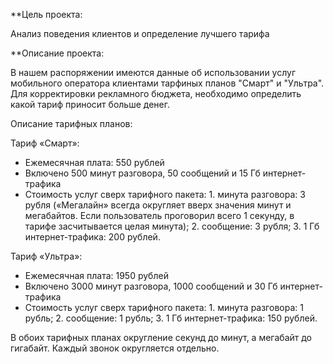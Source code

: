 **Цель проекта:

Анализ поведения клиентов и определение лучшего тарифа

**Описание проекта:

В нашем распоряжении имеются данные об использовании услуг мобильного оператора клиентами тарфиных планов "Смарт" и "Ультра". Для корректировки рекламного бюджета, необходимо определить какой тариф приносит больше денег.

Описание тарифных планов:

Тариф «Смарт»:
* Ежемесячная плата: 550 рублей
* Включено 500 минут разговора, 50 сообщений и 15 Гб интернет-трафика
* Стоимость услуг сверх тарифного пакета: 1. минута разговора: 3 рубля («Мегалайн» всегда округляет вверх значения минут и мегабайтов. Если пользователь проговорил всего 1 секунду, в тарифе засчитывается целая минута); 2. сообщение: 3 рубля; 3. 1 Гб интернет-трафика: 200 рублей.

Тариф «Ультра»:
* Ежемесячная плата: 1950 рублей
* Включено 3000 минут разговора, 1000 сообщений и 30 Гб интернет-трафика
* Стоимость услуг сверх тарифного пакета: 1. минута разговора: 1 рубль; 2. сообщение: 1 рубль; 3. 1 Гб интернет-трафика: 150 рублей.

В обоих тарифных планах округление секунд до минут, а мегабайт до гигабайт. Каждый звонок округляется отдельно.
